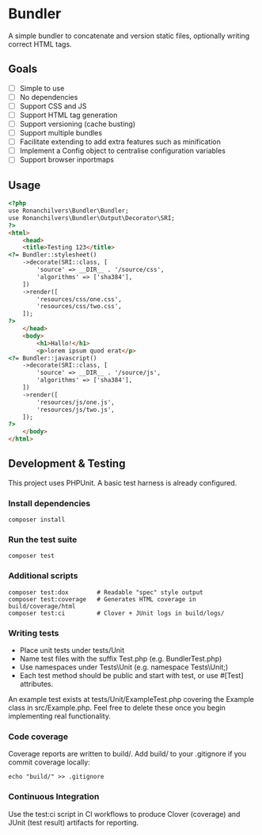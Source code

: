 # Bundler

A simple bundler to concatenate and version static files, optionally writing correct HTML tags.

## Goals
- [ ] Simple to use
- [ ] No dependencies
- [ ] Support CSS and JS
- [ ] Support HTML tag generation
- [ ] Support versioning (cache busting)
- [ ] Support multiple bundles
- [ ] Facilitate extending to add extra features such as minification
- [ ] Implement a Config object to centralise configuration variables
- [ ] Support browser inportmaps

## Usage

```html
<?php
use Ronanchilvers\Bundler\Bundler;
use Ronanchilvers\Bundler\Output\Decorator\SRI;
?>
<html>
    <head>
    <title>Testing 123</title>
<?= Bundler::stylesheet()
    ->decorate(SRI::class, [
        'source' => __DIR__ . '/source/css',
        'algorithms' => ['sha384'],
    ])
    ->render([
        'resources/css/one.css',
        'resources/css/two.css',
    ]);
?>
    </head>
    <body>
        <h1>Hallo!</h1>
        <p>lorem ipsum quod erat</p>
<?= Bundler::javascript()
    ->decorate(SRI::class, [
        'source' => __DIR__ . '/source/js',
        'algorithms' => ['sha384'],
    ])
    ->render([
        'resources/js/one.js',
        'resources/js/two.js',
    ]);
?>
    </body>
</html>
```

## Development & Testing

This project uses PHPUnit. A basic test harness is already configured.

### Install dependencies

```
composer install
```

### Run the test suite

```
composer test
```

### Additional scripts

```
composer test:dox        # Readable "spec" style output
composer test:coverage   # Generates HTML coverage in build/coverage/html
composer test:ci         # Clover + JUnit logs in build/logs/
```

### Writing tests

* Place unit tests under tests/Unit
* Name test files with the suffix Test.php (e.g. BundlerTest.php)
* Use namespaces under Tests\Unit (e.g. namespace Tests\Unit;)
* Each test method should be public and start with test, or use #[Test] attributes.

An example test exists at tests/Unit/ExampleTest.php covering the Example class in src/Example.php. Feel free to delete these once you begin implementing real functionality.

### Code coverage

Coverage reports are written to build/. Add build/ to your .gitignore if you commit coverage locally:

```
echo "build/" >> .gitignore
```

### Continuous Integration

Use the test:ci script in CI workflows to produce Clover (coverage) and JUnit (test result) artifacts for reporting.
